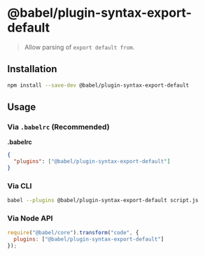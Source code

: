 # @babel/plugin-syntax-export-default

> Allow parsing of `export default from`.

## Installation

```sh
npm install --save-dev @babel/plugin-syntax-export-default
```

## Usage

### Via `.babelrc` (Recommended)

**.babelrc**

```json
{
  "plugins": ["@babel/plugin-syntax-export-default"]
}
```

### Via CLI

```sh
babel --plugins @babel/plugin-syntax-export-default script.js
```

### Via Node API

```javascript
require("@babel/core").transform("code", {
  plugins: ["@babel/plugin-syntax-export-default"]
});
```
